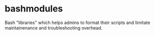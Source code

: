 # bashmodules
Bash "libraries" which helps admins to format their scripts and limitate maintainenance and troubleshooting overhead.
